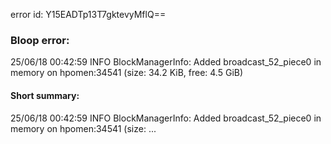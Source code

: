 error id: Y15EADTp13T7gktevyMflQ==
### Bloop error:

25/06/18 00:42:59 INFO BlockManagerInfo: Added broadcast_52_piece0 in memory on hpomen:34541 (size: 34.2 KiB, free: 4.5 GiB)
#### Short summary: 

25/06/18 00:42:59 INFO BlockManagerInfo: Added broadcast_52_piece0 in memory on hpomen:34541 (size: ...